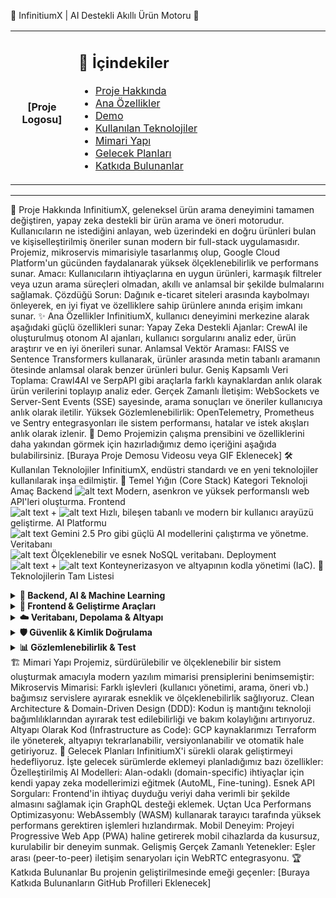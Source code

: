 🌟 InfinitiumX | AI Destekli Akıllı Ürün Motoru 🌟


<table>
<tr>
<td align="center" width="20%">
<!-- Projenizin logosunu buraya ekleyebilirsiniz -->
<br />
<strong>[Proje Logosu]</strong>
<br />
</td>
<td>
<h2>📜 İçindekiler</h2>
<ul>
<li><a href="#proje-hakkinda">Proje Hakkında</a></li>
<li><a href="#ana-özellikler">Ana Özellikler</a></li>
<li><a href="#demo">Demo</a></li>
<li><a href="#kullanilan-teknolojiler">Kullanılan Teknolojiler</a></li>
<li><a href="#mimari-yapi">Mimari Yapı</a></li>
<li><a href="#gelecek-planlari">Gelecek Planları</a></li>
<li><a href="#katkida-bulunanlar">Katkıda Bulunanlar</a></li>
</ul>
</td>
</tr>
</table>

---


🚀 Proje Hakkında
<a name="proje-hakkinda"></a>
InfinitiumX, geleneksel ürün arama deneyimini tamamen değiştiren, yapay zeka destekli bir ürün arama ve öneri motorudur. Kullanıcıların ne istediğini anlayan, web üzerindeki en doğru ürünleri bulan ve kişiselleştirilmiş öneriler sunan modern bir full-stack uygulamasıdır. Projemiz, mikroservis mimarisiyle tasarlanmış olup, Google Cloud Platform'un gücünden faydalanarak yüksek ölçeklenebilirlik ve performans sunar.
Amacı: Kullanıcıların ihtiyaçlarına en uygun ürünleri, karmaşık filtreler veya uzun arama süreçleri olmadan, akıllı ve anlamsal bir şekilde bulmalarını sağlamak.
Çözdüğü Sorun: Dağınık e-ticaret siteleri arasında kaybolmayı önleyerek, en iyi fiyat ve özelliklere sahip ürünlere anında erişim imkanı sunar.
✨ Ana Özellikler
<a name="ana-özellikler"></a>
InfinitiumX, kullanıcı deneyimini merkezine alarak aşağıdaki güçlü özellikleri sunar:
Yapay Zeka Destekli Ajanlar: CrewAI ile oluşturulmuş otonom AI ajanları, kullanıcı sorgularını analiz eder, ürün araştırır ve en iyi önerileri sunar.
Anlamsal Vektör Araması: FAISS ve Sentence Transformers kullanarak, ürünler arasında metin tabanlı aramanın ötesinde anlamsal olarak benzer ürünleri bulur.
Geniş Kapsamlı Veri Toplama: Crawl4AI ve SerpAPI gibi araçlarla farklı kaynaklardan anlık olarak ürün verilerini toplayıp analiz eder.
Gerçek Zamanlı İletişim: WebSockets ve Server-Sent Events (SSE) sayesinde, arama sonuçları ve öneriler kullanıcıya anlık olarak iletilir.
Yüksek Gözlemlenebilirlik: OpenTelemetry, Prometheus ve Sentry entegrasyonları ile sistem performansı, hatalar ve istek akışları anlık olarak izlenir.
🎥 Demo
<a name="demo"></a>
Projemizin çalışma prensibini ve özelliklerini daha yakından görmek için hazırladığımız demo içeriğini aşağıda bulabilirsiniz.
[Buraya Proje Demosu Videosu veya GIF Eklenecek]
🛠️ Kullanılan Teknolojiler
<a name="kullanilan-teknolojiler"></a>
InfinitiumX, endüstri standardı ve en yeni teknolojiler kullanılarak inşa edilmiştir.
🔹 Temel Yığın (Core Stack)
Kategori	Teknoloji	Amaç
Backend	
![alt text](https://img.shields.io/badge/-FastAPI-05998b?style=for-the-badge&logo=fastapi)
Modern, asenkron ve yüksek performanslı web API'leri oluşturma.
Frontend	
![alt text](https://img.shields.io/badge/-React-61DAFB?style=for-the-badge&logo=react)
+
![alt text](https://img.shields.io/badge/-Vite-646CFF?style=for-the-badge&logo=vite)
Hızlı, bileşen tabanlı ve modern bir kullanıcı arayüzü geliştirme.
AI Platformu	
![alt text](https://img.shields.io/badge/Vertex_AI-4285F4?style=for-the-badge&logo=google-cloud)
Gemini 2.5 Pro gibi güçlü AI modellerini çalıştırma ve yönetme.
Veritabanı	
![alt text](https://img.shields.io/badge/-Firestore-FFCA28?style=for-the-badge&logo=firebase)
Ölçeklenebilir ve esnek NoSQL veritabanı.
Deployment	
![alt text](https://img.shields.io/badge/-Docker-2496ED?style=for-the-badge&logo=docker)
+
![alt text](https://img.shields.io/badge/-Terraform-7B42BC?style=for-the-badge&logo=terraform)
Konteynerizasyon ve altyapının kodla yönetimi (IaC).
🔹 Teknolojilerin Tam Listesi
<details>
<summary><strong>🤖 Backend, AI & Machine Learning</strong></summary>
Framework & Sunucu: FastAPI, Uvicorn
Veri Doğrulama ve Yönetim: Pydantic, Pydantic-Settings
AI Ajanları: CrewAI
AI Platformları: Google Cloud AI Platform (Vertex AI, Gemini 2.5 Pro), OpenAI (Fallback)
Vektör Arama & Embeddings: FAISS-CPU, Sentence Transformers, Transformers (Hugging Face)
Derin Öğrenme & Bilimsel Hesaplama: PyTorch, Scikit-learn, SciPy, NumPy, Pandas
Veri Toplama: Crawl4AI, BeautifulSoup4, SerpAPI, Bing Web Search API
Asenkron HTTP: HTTPX
Gerçek Zamanlı İletişim: WebSockets, SSE-Starlette
</details>
<details>
<summary><strong>🎨 Frontend & Geliştirme Araçları</strong></summary>
UI Framework: React 18, React DOM
Build Aracı: Vite, @vitejs/plugin-react
Styling: Tailwind CSS, PostCSS, Autoprefixer
Kod Kalitesi: ESLint (React, Hooks & Refresh eklentileriyle)
Tip Güvenliği: TypeScript (@types/react, @types/react-dom)
</details>
<details>
<summary><strong>☁️ Veritabanı, Depolama & Altyapı</strong></summary>
Veritabanı: Firebase Admin (Firestore)
Nesne Depolama: Google Cloud Storage
Konteynerizasyon: Docker, Docker Compose
Altyapı Yönetimi (IaC): Terraform
Cloud Platformu: Google Cloud Platform (Cloud Run, Secret Manager, Cloud Logging)
</details>
<details>
<summary><strong>🛡️ Güvenlik & Kimlik Doğrulama</strong></summary>
Token Yönetimi: Python-Jose (JWT)
Şifreleme: Bcrypt
Kimlik Doğrulama: Firebase Authentication
</details>
<details>
<summary><strong>📊 Gözlemlenebilirlik & Test</strong></summary>
İzleme ve Takip (Tracing): OpenTelemetry (API, SDK, FastAPI & Requests enstrümantasyonu)
Metrikler: Prometheus Client
Hata Takibi: Sentry SDK
Yapısal Loglama: Structlog, Rich
Sistem İzleme: PSUtil
Test Çatısı: Pytest
</details>
🏗️ Mimari Yapı
<a name="mimari-yapi"></a>
Projemiz, sürdürülebilir ve ölçeklenebilir bir sistem oluşturmak amacıyla modern yazılım mimarisi prensiplerini benimsemiştir:
Mikroservis Mimarisi: Farklı işlevleri (kullanıcı yönetimi, arama, öneri vb.) bağımsız servislere ayırarak esneklik ve ölçeklenebilirlik sağlıyoruz.
Clean Architecture & Domain-Driven Design (DDD): Kodun iş mantığını teknoloji bağımlılıklarından ayırarak test edilebilirliği ve bakım kolaylığını artırıyoruz.
Altyapı Olarak Kod (Infrastructure as Code): GCP kaynaklarımızı Terraform ile yöneterek, altyapıyı tekrarlanabilir, versiyonlanabilir ve otomatik hale getiriyoruz.
🔮 Gelecek Planları
<a name="gelecek-planlari"></a>
InfinitiumX'i sürekli olarak geliştirmeyi hedefliyoruz. İşte gelecek sürümlerde eklemeyi planladığımız bazı özellikler:
Özelleştirilmiş AI Modelleri: Alan-odaklı (domain-specific) ihtiyaçlar için kendi yapay zeka modellerimizi eğitmek (AutoML, Fine-tuning).
Esnek API Sorguları: Frontend'in ihtiyaç duyduğu veriyi daha verimli bir şekilde almasını sağlamak için GraphQL desteği eklemek.
Uçtan Uca Performans Optimizasyonu: WebAssembly (WASM) kullanarak tarayıcı tarafında yüksek performans gerektiren işlemleri hızlandırmak.
Mobil Deneyim: Projeyi Progressive Web App (PWA) haline getirerek mobil cihazlarda da kusursuz, kurulabilir bir deneyim sunmak.
Gelişmiş Gerçek Zamanlı Yetenekler: Eşler arası (peer-to-peer) iletişim senaryoları için WebRTC entegrasyonu.
🏆 Katkıda Bulunanlar
<a name="contributors"></a>
Bu projenin geliştirilmesinde emeği geçenler:
<!-- Örnek: [![Kullanıcı Adı](https://github.com/kullaniciadi.png?size=50)](https://github.com/kullaniciadi) -->
[Buraya Katkıda Bulunanların GitHub Profilleri Eklenecek]
